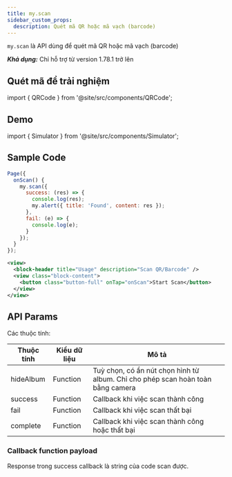 ```yaml
---
title: my.scan
sidebar_custom_props:
  description: Quét mã QR hoặc mã vạch (barcode)
---
```


`my.scan` là API dùng để quét mã QR hoặc mã vạch (barcode)

**_Khả dụng:_** Chỉ hỗ trợ từ version 1.78.1 trở lên

## Quét mã để trải nghiệm

import { QRCode } from '@site/src/components/QRCode';

<QRCode page="pages/api/scan-qr/index" />

## Demo

import { Simulator } from '@site/src/components/Simulator';

<Simulator page="pages/api/scan-qr/index" />

## Sample Code

```js title=index.js
Page({
  onScan() {
    my.scan({
      success: (res) => {
        console.log(res);
        my.alert({ title: 'Found', content: res });
      },
      fail: (e) => {
        console.log(e);
      }
    });
  }
});
```

```xml title=index.txml
<view>
  <block-header title="Usage" description="Scan QR/Barcode" />
  <view class="block-content">
    <button class="button-full" onTap="onScan">Start Scan</button>
  </view>
</view>
```

## API Params

Các thuộc tính:

| Thuộc tính | Kiểu dữ liệu | Mô tả                                                                           |
| ---------- | ------------ | ------------------------------------------------------------------------------- |
| hideAlbum  | Function     | Tuỳ chọn, có ẩn nút chọn hình từ album. Chỉ cho phép scan hoàn toàn bằng camera |
| success    | Function     | Callback khi việc scan thành công                                               |
| fail       | Function     | Callback khi việc scan thất bại                                                 |
| complete   | Function     | Callback khi việc scan thành công hoặc thất bại                                 |

### Callback function payload

Response trong success callback là string của code scan được.

